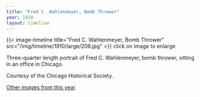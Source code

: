 ```yaml
---
title: "Fred C. Wahlenmeyer, Bomb Thrower"
year: 1910
layout: timeline
---
```


{{< image-timeline title="Fred C. Wahlenmeyer, Bomb Thrower" src="/img/timeline/1910/large/206.jpg" >}}
click on image to enlarge

Three-quarter length portrait of Fred C. Wahlenmeyer, bomb thrower, sitting in an office in Chicago. 

Courtesy of the Chicago Historical Society.  

[Other images from this year](/historical/timeline/1910)